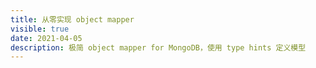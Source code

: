 ```yaml
---
title: 从零实现 object mapper
visible: true
date: 2021-04-05
description: 极简 object mapper for MongoDB，使用 type hints 定义模型
---
```

